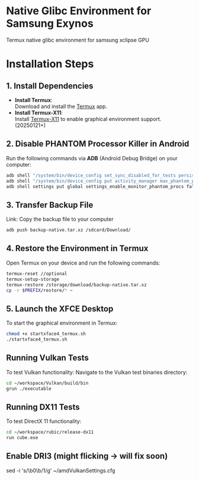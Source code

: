 # Native Glibc Environment for Samsung Exynos
Termux native glibc environment for samsung xclipse GPU

# Installation Steps
## 1. Install Dependencies
- **Install Termux**:  
  Download and install the [Termux](https://f-droid.org/en/packages/com.termux/) app.
- **Install Termux-X11**:  
  Install [Termux-X11](https://github.com/termux/termux-x11/releases/tag/nightly) to enable graphical environment support. (20250121+)

## 2. Disable PHANTOM Processor Killer in Android
Run the following commands via **ADB** (Android Debug Bridge) on your computer:
```bash
adb shell "/system/bin/device_config set_sync_disabled_for_tests persistent"
adb shell "/system/bin/device_config put activity_manager max_phantom_processes 2147483647"
adb shell settings put global settings_enable_monitor_phantom_procs false
```

## 3. Transfer Backup File
Link: 
Copy the backup file to your computer
```bash
adb push backup-native.tar.xz /sdcard/Download/
```

## 4. Restore the Environment in Termux
Open Termux on your device and run the following commands:
```bash
termux-reset //optional
termux-setup-storage
termux-restore /storage/download/backup-native.tar.xz
cp -r $PREFIX/restore/* ~
```

## 5. Launch the XFCE Desktop
To start the graphical environment in Termux:
```bash
chmod +x startxface4_termux.sh
./startxface4_termux.sh
```

## Running Vulkan Tests
To test Vulkan functionality:
Navigate to the Vulkan test binaries directory:
 ```bash
 cd ~/workspace/Vulkan/build/bin
 grun ./executable
 ```

## Running DX11 Tests
To test DirectX 11 functionality:
 ```bash
 cd ~/workspace/rubic/release-dx11
 run cube.exe
 ```

## Enable DRI3 (might flicking -> will fix soon)
sed -i 's/\b0\b/1/g' ~/amdVulkanSettings.cfg



